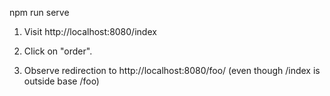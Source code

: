 npm run serve


1. Visit http://localhost:8080/index

2. Click on "order".

3. Observe redirection to http://localhost:8080/foo/ (even though /index is outside base /foo)
